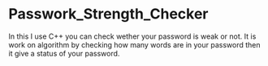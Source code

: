 # Passwork_Strength_Checker 
In this I use C++ you can check wether your password is weak or not. It is work on algorithm by checking how many words are in your password then it give a status of your password.
